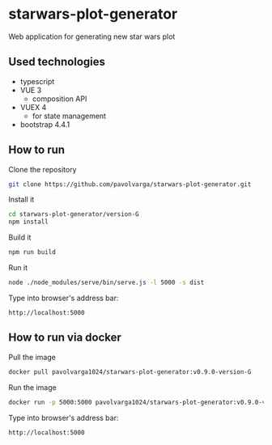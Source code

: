 # starwars-plot-generator
Web application for generating new star wars plot

## Used technologies
  * typescript
  * VUE 3
    * composition API
  * VUEX 4
    * for state management
  * bootstrap 4.4.1

## How to run
Clone the repository
```sh
git clone https://github.com/pavolvarga/starwars-plot-generator.git
```
Install it
```sh
cd starwars-plot-generator/version-G
npm install
```
Build it
```sh
npm run build
```
Run it
```sh
node ./node_modules/serve/bin/serve.js -l 5000 -s dist
```
Type into browser's address bar:
```
http://localhost:5000
```

## How to run via docker
Pull the image
```sh
docker pull pavolvarga1024/starwars-plot-generator:v0.9.0-version-G
```

Run the image
```sh
docker run -p 5000:5000 pavolvarga1024/starwars-plot-generator:v0.9.0-version-G
```

Type into browser's address bar:
```
http://localhost:5000
```
